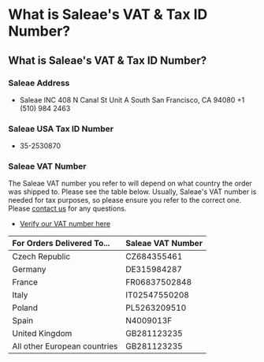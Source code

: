 # What is Saleae's VAT & Tax ID Number?

## What is Saleae's VAT & Tax ID Number?

### Saleae Address

* Saleae INC 408 N Canal St Unit A  South San Francisco, CA 94080 +1 \(510\) 984 2463

### Saleae USA Tax ID Number

* 35-2530870

### Saleae VAT Number

The Saleae VAT number you refer to will depend on what country the order was shipped to. Please see the table below. Usually, Saleae's VAT number is needed for tax purposes, so please ensure you refer to the correct one. Please [contact us](https://contact.saleae.com/hc/en-us/requests/new) for any questions.

* [Verify our VAT number here](http://ec.europa.eu/taxation_customs/vies/vatResponse.html)

| For Orders Delivered To... | Saleae VAT Number |
| :--- | :--- |
| Czech Republic | CZ684355461 |
| Germany | DE315984287 |
| France | FR06837502848 |
| Italy | IT02547550208 |
| Poland | PL5263209510 |
| Spain | N4009013F |
| United Kingdom | GB281123235 |
| All other European countries | GB281123235 |

### 





